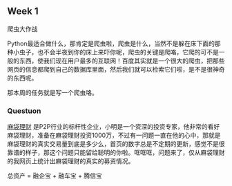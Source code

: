 ## Week 1
爬虫大作战

Python最适合做什么，那肯定是爬虫啦，爬虫是什么，当然不是躲在床下面的那种小虫子，也不会半夜到你的床上来吓你呢，爬虫的关键是爬咯，它爬的可不是一般的东西，使我们现在用户最多的互联网！百度其实就是一个很大的爬虫，把那些网页的信息都爬到自己的数据库里面，然后我们就可以检索它们啦，是不是很神奇的东西呢。

那本周的任务就是写一个爬虫咯。

### Questuon
[麻袋理财](https://www.madailicai.com/) 是P2P行业的标杆性企业，小明是一个资深的投资专家，他非常的看好麻袋理财，准备在麻袋理财投资1000万，不过有一问题一直在他的心中，那就是麻袋理财的真实交易量到底是多少么，首页的数字总是不定期的更新，感觉不是很靠谱的样子，那这个问题只能留给聪明的你啦。哐哐哐，问题来了，仅从麻袋理财的我网页上统计出麻袋理财的真实的募资情况。

总资产 = 融企宝 + 融车宝 + 腾信宝